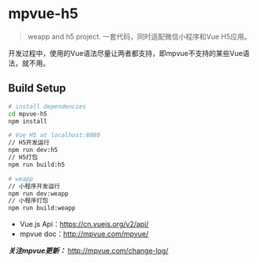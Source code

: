 # mpvue-h5

> weapp and h5 project. 一套代码，同时适配微信小程序和Vue H5应用。

开发过程中，使用的Vue语法尽量让两者都支持，即mpvue不支持的某些Vue语法，就不用。

## Build Setup

``` bash
# install dependencies
cd mpvue-h5
npm install

# Vue H5 at localhost:8080
// H5开发运行
npm run dev:h5
// H5打包
npm run build:h5

# weapp
// 小程序开发运行
npm run dev:weapp
// 小程序打包
npm run build:weapp
```

- Vue.js Api：https://cn.vuejs.org/v2/api/
- mpvue doc：http://mpvue.com/mpvue/

***关注mpvue更新：*** http://mpvue.com/change-log/
